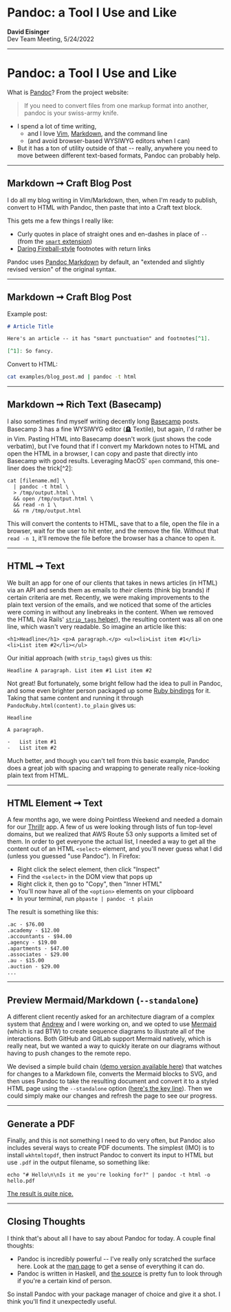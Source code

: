 # Pandoc: a Tool I Use and Like

**David Eisinger**  
Dev Team Meeting, 5/24/2022

---

# Pandoc: a Tool I Use and Like

What is [Pandoc][1]? From the project website:

> If you need to convert files from one markup format into another, pandoc is your swiss-army knife.

* I spend a lot of time writing,
  * and I love [Vim][3], [Markdown][4], and the command line
  * (and avoid browser-based WYSIWYG editors when I can)
* But it has a ton of utility outside of that -- really, anywhere you need to move between different text-based formats, Pandoc can probably help.

---

## Markdown ➞ Craft Blog Post

I do all my blog writing in Vim/Markdown, then, when I'm ready to publish, convert to HTML with Pandoc, then paste that into a Craft text block.

This gets me a few things I really like:

* Curly quotes in place of straight ones and en-dashes in place of `--` (from the [`smart` extension][9])
* [Daring Fireball-style][10] footnotes with return links

Pandoc uses [Pandoc Markdown][7] by default, an "extended and slightly revised version" of the original syntax.

---

## Markdown ➞ Craft Blog Post

Example post:

```markdown
# Article Title

Here's an article -- it has "smart punctuation" and footnotes[^1].

[^1]: So fancy.
```

Convert to HTML:

```bash
cat examples/blog_post.md | pandoc -t html
```

---

## Markdown ➞ Rich Text (Basecamp)

I also sometimes find myself writing decently long [Basecamp][11] posts. Basecamp 3 has a fine WYSIWYG editor (🪦 Textile), but again, I'd rather be in Vim. Pasting HTML into Basecamp doesn't work (just shows the code verbatim), but I've found that if I convert my Markdown notes to HTML and open the HTML in a browser, I can copy and paste that directly into Basecamp with good results. Leveraging MacOS' `open` command, this one-liner does the trick[^2]:

```
cat [filename.md] \
  | pandoc -t html \
  > /tmp/output.html \
  && open /tmp/output.html \
  && read -n 1 \
  && rm /tmp/output.html
```

This will convert the contents to HTML, save that to a file, open the file in a browser, wait for the user to hit enter, and the remove the file. Without that `read -n 1`, it'll remove the file before the browser has a chance to open it.

---

## HTML ➞ Text

We built an app for one of our clients that takes in news articles (in HTML) via an API and sends them as emails to _their_ clients (think big brands) if certain criteria are met. Recently, we were making improvements to the plain text version of the emails, and we noticed that some of the articles were coming in without any linebreaks in the content. When we removed the HTML (via Rails' [`strip_tags` helper][12]), the resulting content was all on one line, which wasn't very readable. So imagine an article like this:

```
<h1>Headline</h1> <p>A paragraph.</p> <ul><li>List item #1</li> <li>List item #2</li></ul>
```

Our initial approach (with `strip_tags`) gives us this:

```
Headline A paragraph. List item #1 List item #2
```

Not great! But fortunately, some bright fellow had the idea to pull in Pandoc, and some even brighter person packaged up some [Ruby bindings][2] for it. Taking that same content and running it through `PandocRuby.html(content).to_plain` gives us:

```
Headline

A paragraph.

-   List item #1
-   List item #2
```

Much better, and though you can't tell from this basic example, Pandoc does a great job with spacing and wrapping to generate really nice-looking plain text from HTML.

---

## HTML Element ➞ Text

A few months ago, we were doing Pointless Weekend and needed a domain for our [Thrillr][13] app. A few of us were looking through lists of fun top-level domains, but we realized that AWS Route 53 only supports a limited set of them. In order to get everyone the actual list, I needed a way to get all the content out of an HTML `<select>` element, and you'll never guess what I did (unless you guessed "use Pandoc"). In Firefox:

* Right click the select element, then click "Inspect"
* Find the `<select>` in the DOM view that pops up
* Right click it, then go to "Copy", then "Inner HTML"
* You'll now have all of the `<option>` elements on your clipboard
* In your terminal, run `pbpaste | pandoc -t plain`

The result is something like this:

```
.ac - $76.00
.academy - $12.00
.accountants - $94.00
.agency - $19.00
.apartments - $47.00
.associates - $29.00
.au - $15.00
.auction - $29.00
...
```

---

## Preview Mermaid/Markdown (`--standalone`)

A different client recently asked for an architecture diagram of a complex system that [Andrew][14] and I were working on, and we opted to use [Mermaid][15] (which is rad BTW) to create sequence diagrams to illustrate all of the interactions. Both GitHub and GitLab support Mermaid natively, which is really neat, but we wanted a way to quickly iterate on our diagrams without having to push changes to the remote repo.

We devised a simple build chain ([demo version available here][16]) that watches for changes to a Markdown file, converts the Mermaid blocks to SVG, and then uses Pandoc to take the resulting document and convert it to a styled HTML page using the `--standalone` option ([here's the key line][18]). Then we could simply make our changes and refresh the page to see our progress.

---

## Generate a PDF

Finally, and this is not something I need to do very often, but Pandoc also includes several ways to create PDF documents. The simplest (IMO) is to install `wkhtmltopdf`, then instruct Pandoc to convert its input to HTML but use `.pdf` in the output filename, so something like:

```
echo "# Hello\n\nIs it me you're looking for?" | pandoc -t html -o hello.pdf
```

[The result is quite nice.][17]

---

## Closing Thoughts

I think that's about all I have to say about Pandoc for today. A couple final thoughts:

* Pandoc is incredibly powerful -- I've really only scratched the surface here. Look at the [man page][5] to get a sense of everything it can do.
* Pandoc is written in Haskell, and [the source][8] is pretty fun to look through if you're a certain kind of person.

So install Pandoc with your package manager of choice and give it a shot. I think you'll find it unexpectedly useful.

[1]: https://pandoc.org/
[2]: https://github.com/xwmx/pandoc-ruby
[3]: https://www.vim.org/
[4]: https://daringfireball.net/projects/markdown/
[5]: https://manpages.org/pandoc
[6]: https://craftcms.com/
[7]: https://garrettgman.github.io/rmarkdown/authoring_pandoc_markdown.html
[8]: https://github.com/jgm/pandoc/blob/master/src/Text/Pandoc/Readers/Markdown.hs
[9]: https://pandoc.org/MANUAL.html#extension-smart
[10]: https://daringfireball.net/2005/07/footnotes
[11]: https://basecamp.com/
[12]: https://apidock.com/rails/ActionView/Helpers/SanitizeHelper/strip_tags
[13]: https://www.viget.com/articles/plan-a-killer-party-with-thrillr/
[14]: https://www.viget.com/about/team/athomas/
[15]: https://mermaid-js.github.io/mermaid/#/
[16]: https://github.com/dce/mermaid-js-demo
[17]: #
[18]: https://github.com/dce/mermaid-js-demo/blob/main/bin/build#L7=
